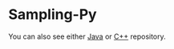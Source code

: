 # Sampling-Py
You can also see either [Java](https://github.com/olcaytaner/Sampling) 
or [C++](https://github.com/olcaytaner/Sampling-CPP) repository.
